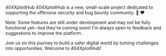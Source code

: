 404XploitHub
404XploitHub is a new, small-scale project dedicated to supporting the offensive security and bug bounty community.
🙂 ❤️

Note: Some features are still under development and may not be fully functional yet—but they're coming soon! I'm always open to feedback and suggestions to improve the platform.

Join us on this journey to build a safer digital world by turning challenges into opportunities.
Welcome to 404XploitHub!
